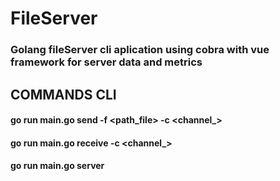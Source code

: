 # FileServer

###  Golang fileServer cli aplication using cobra with vue framework for server data and metrics

## COMMANDS CLI
#### go run main.go send -f <path_file> -c <channel_>
#### go run main.go receive -c <channel_>
#### go run main.go server
